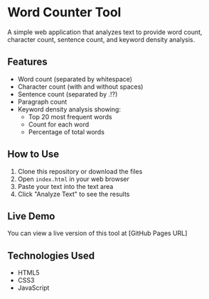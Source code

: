 # Word Counter Tool

A simple web application that analyzes text to provide word count, character count, sentence count, and keyword density analysis.

## Features

- Word count (separated by whitespace)
- Character count (with and without spaces)
- Sentence count (separated by .!?)
- Paragraph count
- Keyword density analysis showing:
  - Top 20 most frequent words
  - Count for each word
  - Percentage of total words

## How to Use

1. Clone this repository or download the files
2. Open `index.html` in your web browser
3. Paste your text into the text area
4. Click "Analyze Text" to see the results

## Live Demo

You can view a live version of this tool at [GitHub Pages URL]


## Technologies Used

- HTML5
- CSS3
- JavaScript

